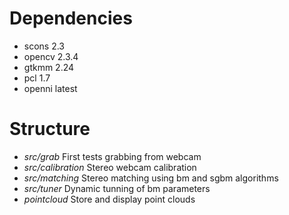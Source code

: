 
# Dependencies #

* scons 2.3
* opencv 2.3.4
* gtkmm 2.24
* pcl 1.7
* openni latest

# Structure #

* _src/grab_ First tests grabbing from webcam
* _src/calibration_ Stereo webcam calibration
* _src/matching_ Stereo matching using bm and sgbm algorithms
* _src/tuner_ Dynamic tunning of bm parameters
* _pointcloud_ Store and display point clouds
